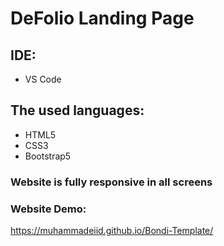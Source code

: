 
# DeFolio Landing Page

## IDE:
- VS Code

## The used languages:
- HTML5
- CSS3
- Bootstrap5

### Website is fully responsive in all screens

### Website Demo:
https://muhammadeiid.github.io/Bondi-Template/
